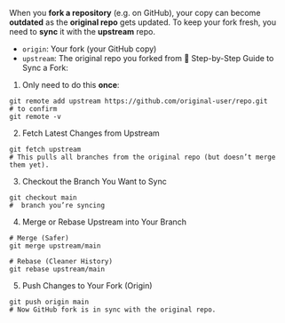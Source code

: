 When you **fork a repository** (e.g. on GitHub), your copy can become **outdated** as the **original repo** gets updated.
To keep your fork fresh, you need to **sync** it with the **upstream** repo.
* `origin`: Your fork (your GitHub copy)
* `upstream`: The original repo you forked from
🔧 Step-by-Step Guide to Sync a Fork:
1. Only need to do this **once**:
```
git remote add upstream https://github.com/original-user/repo.git
# to confirm
git remote -v
```
2. Fetch Latest Changes from Upstream
```
git fetch upstream
# This pulls all branches from the original repo (but doesn’t merge them yet).
```
3. Checkout the Branch You Want to Sync
```
git checkout main
#  branch you’re syncing
```
4. Merge or Rebase Upstream into Your Branch
```
# Merge (Safer)
git merge upstream/main

# Rebase (Cleaner History)
git rebase upstream/main
```
5. Push Changes to Your Fork (Origin)
```
git push origin main
# Now GitHub fork is in sync with the original repo.
```